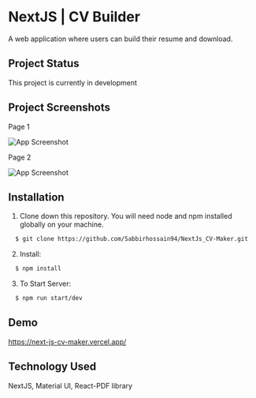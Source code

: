 # NextJS | CV Builder

A web application where users can build their resume and download.


## Project Status

This project is currently in development
## Project Screenshots

Page 1

![App Screenshot](https://i.imgur.com/7Gh0Vgr.png)


Page 2

![App Screenshot](https://i.imgur.com/A6HB50n.png)


## Installation

1. Clone down this repository. You will need node and npm installed globally on your machine.

```bash
  $ git clone https://github.com/Sabbirhossain94/NextJs_CV-Maker.git

```
2. Install:
```bash
  $ npm install 

```
3. To Start Server: 

```bash
  $ npm run start/dev 

```





## Demo

https://next-js-cv-maker.vercel.app/




## Technology Used

NextJS, Material UI, React-PDF library
